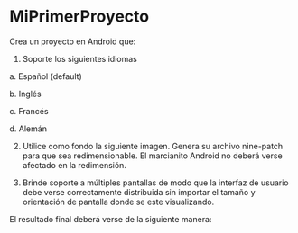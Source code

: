 # MiPrimerProyecto
Crea un proyecto en Android que:

1. Soporte los siguientes idiomas

  a. Español (default)

  b. Inglés

  c. Francés

  d. Alemán

2. Utilice como fondo la siguiente imagen. Genera su archivo nine-patch para que sea redimensionable. El marcianito Android no deberá verse afectado en la redimensión.

3. Brinde soporte a múltiples pantallas de modo que la interfaz de usuario debe verse correctamente distribuida sin importar el tamaño y orientación de pantalla donde se este visualizando.

El resultado final deberá verse de la siguiente manera:

